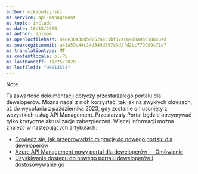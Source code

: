 ```yaml
---
author: mikebudzynski
ms.service: api-management
ms.topic: include
ms.date: 10/15/2020
ms.author: apimpm
ms.openlocfilehash: 44de30438d59252a431bf37ac6919a9bc186c8ed
ms.sourcegitcommit: a43a59e44c14d349d597c3d2fd2bc779989c71d7
ms.translationtype: MT
ms.contentlocale: pl-PL
ms.lasthandoff: 11/25/2020
ms.locfileid: "96013554"
---
```

> [!NOTE]
> Ta zawartość dokumentacji dotyczy przestarzałego portalu dla deweloperów. Można nadal z nich korzystać, tak jak na zwykłych okresach, aż do wycofania z października 2023, gdy zostanie on usunięty z wszystkich usług API Management. Przestarzały Portal będzie otrzymywać tylko krytyczne aktualizacje zabezpieczeń. Więcej informacji można znaleźć w następujących artykułach:
> 
> - [Dowiedz się, jak przeprowadzić migrację do nowego portalu dla deweloperów](../articles/api-management/developer-portal-deprecated-migration.md)
> - [Azure API Management nowy portal dla deweloperów — Omówienie](../articles/api-management/api-management-howto-developer-portal.md)
> - [Uzyskiwanie dostępu do nowego portalu deweloperów i dostosowywanie go](../articles/api-management/api-management-howto-developer-portal-customize.md)